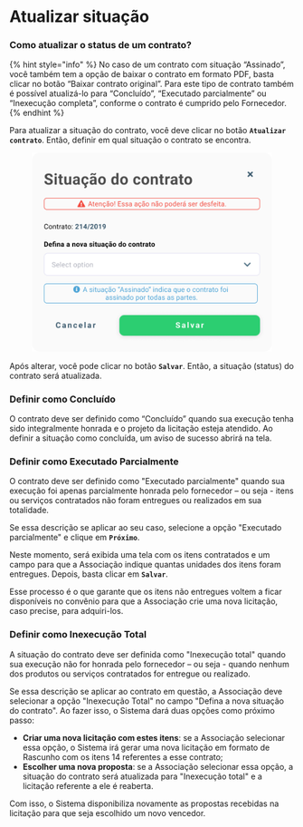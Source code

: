 # Atualizar situação

### Como atualizar o status de um contrato?

{% hint style="info" %}
No caso de um contrato com situação “Assinado”, você também tem a opção de baixar o contrato em formato PDF, basta clicar no botão “Baixar contrato original”. Para este tipo de contrato também é possível atualizá-lo para “Concluído”, “Executado parcialmente” ou “Inexecução completa”, conforme o contrato é cumprido pelo Fornecedor.
{% endhint %}

Para atualizar a situação do contrato, você deve clicar no botão **`Atualizar contrato`**. Então, definir em qual situação o contrato se encontra.

<figure><img src="../../../.gitbook/assets/Atualizar Contrato.png" alt=""><figcaption></figcaption></figure>

Após alterar, você pode clicar no botão **`Salvar`**. Então, a situação (status) do contrato será atualizada.

### Definir como Concluído

O contrato deve ser definido como “Concluído” quando sua execução tenha sido integralmente honrada e o projeto da licitação esteja atendido. Ao definir a situação como concluída, um aviso de sucesso abrirá na tela.

### Definir como Executado Parcialmente

O contrato deve ser definido como "Executado parcialmente" quando sua execução foi apenas parcialmente honrada pelo fornecedor – ou seja - itens ou serviços contratados não foram entregues ou realizados em sua totalidade.

Se essa descrição se aplicar ao seu caso, selecione a opção "Executado parcialmente" e clique em **`Próximo`**.

Neste momento, será exibida uma tela com os itens contratados e um campo para que a Associação indique quantas unidades dos itens foram entregues. Depois, basta clicar em **`Salvar`**.

Esse processo é o que garante que os itens não entregues voltem a ficar disponíveis no convênio para que a Associação crie uma nova licitação, caso precise, para adquiri-los.

### Definir como Inexecução Total

A situação do contrato deve ser definida como "Inexecução total" quando sua execução não for honrada pelo fornecedor – ou seja - quando nenhum dos produtos ou serviços contratados for entregue ou realizado.

Se essa descrição se aplicar ao contrato em questão, a Associação deve selecionar a opção "Inexecução Total" no campo "Defina a nova situação do contrato". Ao fazer isso, o Sistema dará duas opções como próximo passo:

* **Criar uma nova licitação com estes itens**: se a Associação selecionar essa opção, o Sistema irá gerar uma nova licitação em formato de Rascunho com os itens 14 referentes a esse contrato;
* **Escolher uma nova proposta**: se a Associação selecionar essa opção, a situação do contrato será atualizada para "Inexecução total" e a licitação referente a ele é reaberta.

Com isso, o Sistema disponibiliza novamente as propostas recebidas na licitação para que seja escolhido um novo vencedor.
